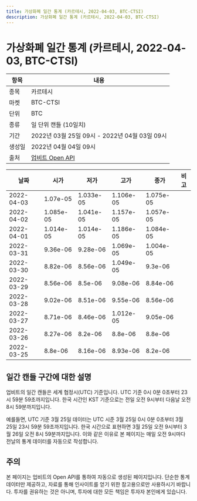 ```yaml
---
title: 가상화폐 일간 통계 (카르테시, 2022-04-03, BTC-CTSI)
description: 가상화폐 일간 통계 (카르테시, 2022-04-03, BTC-CTSI)
---
```



가상화폐 일간 통계 (카르테시, 2022-04-03, BTC-CTSI)
===

|항목|내용|
|--|--|
|종목|카르테시|
|마켓|BTC-CTSI|
|단위|BTC|
|종류|일 단위 캔들 (10일치)|
|기간|2022년 03월 25일 09시 - 2022년 04월 03일 09시|
|생성일|2022년 04월 04일 09시|
|출처|[업비트 Open API](https://docs.upbit.com)|


|날짜|시가|저가|고가|종가|비고|
|--|--|--|--|--|--|
|2022-04-03|1.07e-05|1.033e-05|1.106e-05|1.075e-05|    |
|2022-04-02|1.085e-05|1.041e-05|1.157e-05|1.057e-05|    |
|2022-04-01|1.014e-05|1.014e-05|1.186e-05|1.084e-05|    |
|2022-03-31|9.36e-06|9.28e-06|1.069e-05|1.004e-05|    |
|2022-03-30|8.82e-06|8.56e-06|1.049e-05|9.3e-06|    |
|2022-03-29|8.56e-06|8.5e-06|9.08e-06|8.84e-06|    |
|2022-03-28|9.02e-06|8.51e-06|9.55e-06|8.56e-06|    |
|2022-03-27|8.71e-06|8.46e-06|1.012e-05|9.05e-06|    |
|2022-03-26|8.27e-06|8.2e-06|8.8e-06|8.8e-06|    |
|2022-03-25|8.8e-06|8.16e-06|8.93e-06|8.2e-06|    |


일간 캔들 구간에 대한 설명
---


업비트의 일간 캔들은 세계 협정시(UTC) 기준입니다. 
UTC 기준 0시 0분 0초부터 23시 59분 59초까지입니다. 
한국 시간인 KST 기준으로는 전일 오전 9시부터 다음날 오전 8시 59분까지입니다. 


예를들면, UTC 기준 3월 25일 데이터는 UTC 시준 3월 25일 0시 0분 0초부터 3월 25일 23시 59분 59초까지입니다. 
한국 시간으로 표현하면 3월 25일 오전 9시부터 3월 26일 오전 8시 59분까지입니다. 
이와 같은 이유로 본 페이지는 매일 오전 9시마다 전날의 통계 데이터를 자동으로 작성합니다. 


주의
---


본 페이지는 업비트의 Open API를 통하여 자동으로 생성된 페이지입니다. 
단순한 통계 데이터만 제공하고, 자료를 통해 인사이트를 얻기 위한 참고용으로만 사용하시기 바랍니다. 
투자를 권유하는 것은 아니며, 투자에 대한 모든 책임은 투자자 본인에게 있습니다. 
